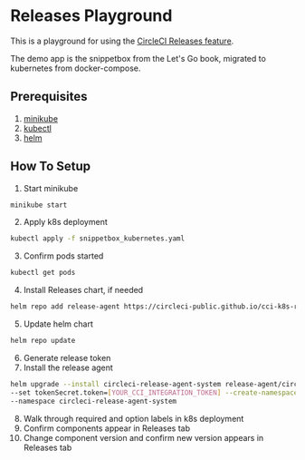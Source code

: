 # Releases Playground

This is a playground for using the [CircleCI Releases feature](https://circleci.com/docs/release/releases-overview/).

The demo app is the snippetbox from the Let's Go book, migrated to kubernetes from docker-compose.

## Prerequisites

1) [minikube](https://minikube.sigs.k8s.io/docs/start/)
2) [kubectl](https://kubernetes.io/docs/tasks/tools/)
3) [helm](https://helm.sh/docs/intro/install/)

## How To Setup

1) Start minikube

```bash
minikube start
```

2) Apply k8s deployment

```bash
kubectl apply -f snippetbox_kubernetes.yaml
```

3) Confirm pods started

```bash
kubectl get pods
```

4) Install Releases chart, if needed

```bash
helm repo add release-agent https://circleci-public.github.io/cci-k8s-release-agent
```

5) Update helm chart

```bash
helm repo update
```

6) Generate release token
7) Install the release agent

```bash
helm upgrade --install circleci-release-agent-system release-agent/circleci-release-agent \
--set tokenSecret.token=[YOUR_CCI_INTEGRATION_TOKEN] --create-namespace \
--namespace circleci-release-agent-system
```

8) Walk through required and option labels in k8s deployment
9) Confirm components appear in Releases tab
10) Change component version and confirm new version appears in Releases tab